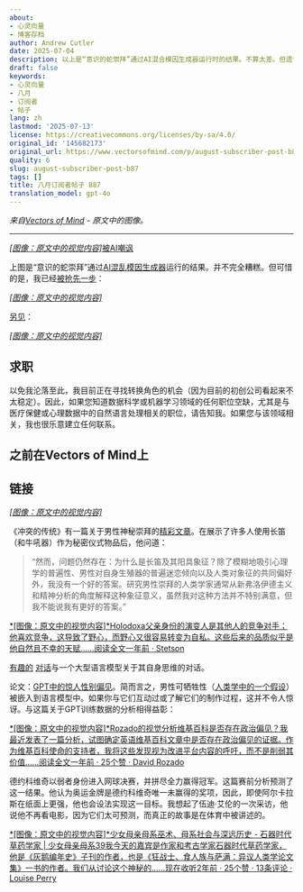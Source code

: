 ```yaml
---
about:
- 心灵向量
- 博客存档
author: Andrew Cutler
date: 2025-07-04
description: 以上是“意识的蛇崇拜”通过AI混合模因生成器运行时的结果。不算太差。但遗憾的是，我已经被抢先一步：
draft: false
keywords:
- 心灵向量
- 八月
- 订阅者
- 帖子
lang: zh
lastmod: '2025-07-13'
license: https://creativecommons.org/licenses/by-sa/4.0/
original_id: '145682173'
original_url: https://www.vectorsofmind.com/p/august-subscriber-post-b87
quality: 6
slug: august-subscriber-post-b87
tags: []
title: 八月订阅者帖子 B87
translation_model: gpt-4o
---
```


*来自[Vectors of Mind](https://www.vectorsofmind.com/p/august-subscriber-post-b87) - 原文中的图像。*

---

[*[图像：原文中的视觉内容]*](https://substackcdn.com/image/fetch/$s_!QA83!,f_auto,q_auto:good,fl_progressive:steep/https%3A%2F%2Fsubstack-post-media.s3.amazonaws.com%2Fpublic%2Fimages%2Fbe9f2b8d-89ef-42f0-882b-a7e455130acf_1280x960.heic)[被AI嘲讽](https://glif.app/@drewcut/runs/z7k0wf7tat6rs00y02qispyb)

上图是“意识的蛇崇拜”通过[AI混乱模因生成器](https://glif.app/glifs/clxu9v51z000630p93eqvefx8)运行的结果。并不完全糟糕。但可惜的是，我已经[被抢先一步](https://serpentessa.com/)：

[*[图像：原文中的视觉内容]*](https://substackcdn.com/image/fetch/$s_!KiPq!,f_auto,q_auto:good,fl_progressive:steep/https%3A%2F%2Fsubstack-post-media.s3.amazonaws.com%2Fpublic%2Fimages%2F70f3bc66-08fb-4e20-bf1a-7d28231ba799_1170x450.jpeg)

[另见](http://www.soulevolution.org/obs/obs-intro.html)：

[*[图像：原文中的视觉内容]*](https://substackcdn.com/image/fetch/$s_!9Y4p!,f_auto,q_auto:good,fl_progressive:steep/https%3A%2F%2Fsubstack-post-media.s3.amazonaws.com%2Fpublic%2Fimages%2Fcbfec26a-e06d-4a49-a0e7-72cee37d6af3_583x215.jpeg)

## 求职

以免我沦落至此，我目前正在寻找转换角色的机会（因为目前的初创公司看起来不太稳定）。因此，如果您知道数据科学或机器学习领域的任何职位空缺，尤其是与医疗保健或心理数据中的自然语言处理相关的职位，请告知我。如果您与该领域相关，我也很乐意建立任何联系。

## 之前在Vectors of Mind上

## 链接

[*[图像：原文中的视觉内容]*](https://substackcdn.com/image/fetch/$s_!95Qh!,f_auto,q_auto:good,fl_progressive:steep/https%3A%2F%2Fsubstack-post-media.s3.amazonaws.com%2Fpublic%2Fimages%2F95174c6a-d1fa-43d9-9f5d-dd0b08a38e1d_1344x896.png)

《冲突的传统》有一篇关于男性神秘崇拜的[精彩文章](https://traditionsofconflict.com/blog/2018/1/31/on-secret-cults-and-male-dominance)。在展示了许多人使用长笛（和牛吼器）作为秘密仪式物品后，他问道：

> “然而，问题仍然存在：为什么是长笛及其阳具象征？除了模糊地吸引心理学的普遍性、男性对自身生殖器的普遍迷恋倾向以及人类对象征的共同偏好外，我没有一个好的答案。研究男性崇拜的人类学家通常从新弗洛伊德主义和精神分析的角度解释这种象征意义，虽然我对这种方法并不特别满意，但我不能说我有更好的答案。”

[*[图像：原文中的视觉内容]*Holodoxa父亲身份的演变人是其他人的竞争对手；他喜欢竞争，这导致了野心，而野心又很容易转变为自私。这些后来的品质似乎是他自然且不幸的天赋……阅读全文一年前 · Stetson](https://stetson.substack.com/p/the-evolution-of-fatherhood?utm_source=substack&utm_campaign=post_embed&utm_medium=web)

[有趣的](https://twitter.com/repligate/status/1814100233690710037) [对话](https://generative.ink/artifacts/surface-tension/)与一个大型语言模型关于其自身思维的对话。

论文：[GPT中的惊人性别偏见](https://twitter.com/ValerioCapraro/status/1810282442328043806)。简而言之，男性可牺牲性（[人类学中的一个假设](https://en.wikipedia.org/wiki/Male_expendability)）被嵌入到语言模型中。如果你与它们互动过或了解它们的制作过程，这并不令人惊讶。与这篇关于GPT训练数据的分析相得益彰：

[*[图像：原文中的视觉内容]*Rozado的视觉分析维基百科是否存在政治偏见？我最近发表了一篇分析，试图确定英语维基百科文章中是否存在政治偏见的证据。作为维基百科使命的支持者，我将这些发现视为改进平台内容的呼吁，而不是削弱其价值……阅读全文一年前 · 25个赞 · David Rozado](https://davidrozado.substack.com/p/is-wikipedia-politically-biased?utm_source=substack&utm_campaign=post_embed&utm_medium=web)

德约科维奇以弱者身份进入网球决赛，并拼尽全力赢得冠军。这篇赛前分析预测了这一结果。他认为奥运金牌是德约科维奇唯一未赢得的奖项，因此，即使阿尔卡拉斯在纸面上更强，他也会设法实现这一目标。我想起了伍迪·艾伦的一次采访，他说他不再看电影，因为它们太可预测，而真正的故事是在体育中被讲述的。

[*[图像：原文中的视觉内容]*少女母亲母系巫术、母系社会与深远历史 - 石器时代草药学家 | 少女母亲母系39我今天的嘉宾是作家和考古学家石器时代草药学家，他是《灰鹅编年史》子刊的作者，也是《狂战士、食人族与萨满：异议人类学论文集》一书的作者。我们从讨论这个神秘的……现在收听2年前 · 25个赞 · 13条评论 · Louise Perry](https://www.louiseperry.co.uk/p/witchcraft-matriarchies-and-deep?utm_source=substack&utm_campaign=post_embed&utm_medium=web)